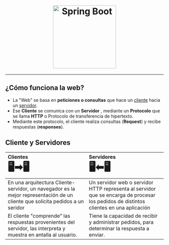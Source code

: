 
<h1 align="center">
  <img src="https://img.shields.io/static/v1?label=&message=Spring-Boot&color=grey&logo=spring" alt="Spring Boot" width="200">
</h1>


___

## ¿Cómo funciona la web?

* La "Web" se basa en  __peticiones o consultas__   que hace un <u>cliente</u> hacia un <u>servidor</u>.
* Ese  __Cliente__  se comunica con un  __Servidor__ , mediante un  __Protocolo__ que se llama __HTTP__ o Protocolo de transferencia de hipertexto.
* Mediante este protocolo, el cliente realiza consultas (__Request__) y recibe respuestas (__responses__).

## Cliente y Servidores

| Clientes  <h1 style="padding:0;margin:0;">🖥️➡🖥</h1>                                                                           | Servidores <h1 style="padding:0;margin:0;">🖥️⬅🖥</h1>                                                                                                           |
|:--------------------------------------------------------------------------------------------------------------------------------|:--------------------------------------------------------------------------------------------------------------------------------------|
| En una arquitectura Cliente-servidor, un navegador es la mejor representación de un cliente que solicita pedidos a un seridor   | Un servidor web o servidor HTTP representa al servidor que se encarga de procesar los pedidos de distintos clientes en una aplicación 
| El cliente "comprende" las respuestas provenientes del servidor, las interpreta y muestra en antalla al usuario.                | Tiene la capacidad de recibir y administrar pedidos, para determinar la respuesta a enviar.                                           









